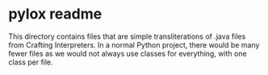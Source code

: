 # pylox readme

This directory contains files that are simple transliterations of
.java files from Crafting Interpreters. In a normal Python project,
there would be many fewer files as we would not always use classes
for everything, with one class per file.
